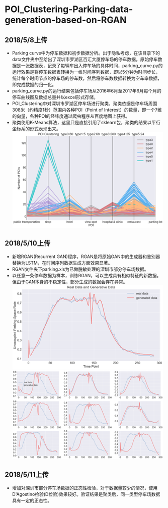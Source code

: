 # POI_Clustering-Parking-data-generation-based-on-RGAN

## 2018/5/8上传
- Parking curve中为停车数据和初步数据分析。出于隐私考虑，在该目录下的data文件夹中至给出了深圳市罗湖区百汇大厦停车场的停车数据。原始停车数据是一张数据表，记录了每辆车出入停车场的具体时间，parking_curve.py的运行效果是将停车数据表转换为一维时间序列数据，即以5分钟为时间步长，统计每个时间节点的停车场的停车数，然后将停车数数据转换为空车率数据，即完成数据的归一化。
- parking_curve.py的运行结果包括停车场从2016年6月至2017年6月每个月的停车曲线图及数据总量并以excel形式存储。
- POI_Clustering中对深圳市罗湖区停车场进行聚类，聚类依据是停车场周围308米（约精度1秒）范围内各种POI（Point of Interest）的数量，即一个7维的向量，各种POI的经纬度通过爬虫程序从百度地图上获得。
- 聚类使用K-Means算法，这里只是直接引用了sklearn包，聚类的结果以平行坐标系的形式表现出来。![](https://github.com/SunGinous/POI_Clustering-Parking-data-generation-based-on-RGAN/blob/master/POI_Clustering/POI%20Clustering%20of%207d.png)

## 2018/5/10上传
- 新增RGAN(Recurrent GAN)程序，RGAN是将原始GAN中的生成器和鉴别器替换为LSTM，在时间序列数据生成方面效果显著。
- RGAN文件夹下parking.xls为已做脱敏处理的深圳市部分停车场数据。
- 以任意一条停车数据为样本，训练RGAN，可以生成具有相似特征的新数据。但由于GAN本身的不稳定性，部分生成的数据会存在异常。![](https://github.com/SunGinous/POI_Clustering-Parking-data-generation-based-on-RGAN/blob/master/RGAN/iteration_5000batchsize_288/1.png)![](https://github.com/SunGinous/POI_Clustering-Parking-data-generation-based-on-RGAN/blob/master/RGAN/iteration_5000batchsize_288/9p.png)

## 2018/5/11上传
- 增加对深圳市部分停车场数据的正态性检验，对于数据量较少的情况，使用D'Agostino检验(D检验)效果较好。验证结果是聚类后，同一类型停车场数据具有一定的正态性。 
